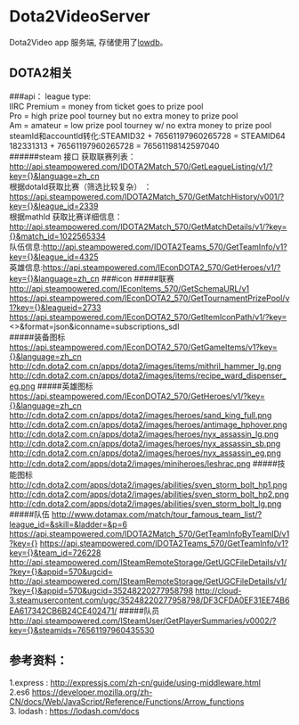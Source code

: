 Dota2VideoServer
====
Dota2Video  app 服务端, 存储使用了<a href="https://github.com/typicode/lowdb">lowdb</a>。

DOTA2相关
---
###api：
league type: <br>
           IIRC Premium = money from ticket goes to prize pool<br>
           Pro = high prize pool tourney but no extra money to prize pool<br>
           Am = amateur = low prize pool tourney w/ no extra money to prize pool<br>
    steamId和accountId转化:STEAMID32 + 76561197960265728 = STEAMID64<br>
                            182331313 + 76561197960265728 = 76561198142597040      
######steam 接口
获取联赛列表：　http://api.steampowered.com/IDOTA2Match_570/GetLeagueListing/v1/?key={}&language=zh_cn<br>
根据dotaId获取比赛（筛选比较复杂） ：https://api.steampowered.com/IDOTA2Match_570/GetMatchHistory/v001/?key={}&league_id=2339<br>
根据mathId 获取比赛详细信息： http://api.steampowered.com/IDOTA2Match_570/GetMatchDetails/v1/?key={}&match_id=1022565334<br>
队伍信息:http://api.steampowered.com/IDOTA2Teams_570/GetTeamInfo/v1?key={}&league_id=4325<br>
英雄信息:https://api.steampowered.com/IEconDOTA2_570/GetHeroes/v1/?key={}&language=zh_cn
###icon
#####联赛
http://api.steampowered.com/IEconItems_570/GetSchemaURL/v1<br>
https://api.steampowered.com/IEconDOTA2_570/GetTournamentPrizePool/v1?key={}&leagueid=2733<br>
https://api.steampowered.com/IEconDOTA2_570/GetItemIconPath/v1/?key=<>&format=json&iconname=subscriptions_sdl<br>
#####装备图标
https://api.steampowered.com/IEconDOTA2_570/GetGameItems/v1?key={}&language=zh_cn
http://cdn.dota2.com.cn/apps/dota2/images/items/mithril_hammer_lg.png
http://cdn.dota2.com.cn/apps/dota2/images/items/recipe_ward_dispenser_eg.png
#####英雄图标
https://api.steampowered.com/IEconDOTA2_570/GetHeroes/v1/?key={}&language=zh_cn
http://cdn.dota2.com.cn/apps/dota2/images/heroes/sand_king_full.png
http://cdn.dota2.com.cn/apps/dota2/images/heroes/antimage_hphover.png
http://cdn.dota2.com.cn/apps/dota2/images/heroes/nyx_assassin_lg.png
http://cdn.dota2.com.cn/apps/dota2/images/heroes/nyx_assassin_sb.png
http://cdn.dota2.com.cn/apps/dota2/images/heroes/nyx_assassin_eg.png
http://cdn.dota2.com/apps/dota2/images/miniheroes/leshrac.png
#####技能图标
http://cdn.dota2.com/apps/dota2/images/abilities/sven_storm_bolt_hp1.png
http://cdn.dota2.com/apps/dota2/images/abilities/sven_storm_bolt_hp2.png
http://cdn.dota2.com/apps/dota2/images/abilities/sven_storm_bolt_lg.png
#####队伍
http://www.dotamax.com/match/tour_famous_team_list/?league_id=&skill=&ladder=&p=6
https://api.steampowered.com/IDOTA2Match_570/GetTeamInfoByTeamID/v1?key={}
https://api.steampowered.com/IDOTA2Teams_570/GetTeamInfo/v1?key={}&team_id=726228
http://api.steampowered.com/ISteamRemoteStorage/GetUGCFileDetails/v1/?key={}&appid=570&ugcid=
http://api.steampowered.com/ISteamRemoteStorage/GetUGCFileDetails/v1/?key={}&appid=570&ugcid=35248220277958798
http://cloud-3.steamusercontent.com/ugc/35248220277958798/DF3CFDA0EF31EE74B6EA617342CB6B24CE402471/
#####队员
http://api.steampowered.com/ISteamUser/GetPlayerSummaries/v0002/?key={}&steamids=76561197960435530
     
     


参考资料：
---
1.express : http://expressjs.com/zh-cn/guide/using-middleware.html<br/>
2.es6 https://developer.mozilla.org/zh-CN/docs/Web/JavaScript/Reference/Functions/Arrow_functions<br/>
3. lodash : https://lodash.com/docs<br>
                 





